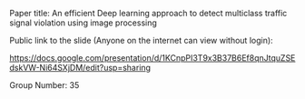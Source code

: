 
Paper title:
An efficient Deep learning approach to detect multiclass traffic signal violation using image processing



Public link to the slide (Anyone on the internet can view without login):

https://docs.google.com/presentation/d/1KCnpPI3T9x3B37B6Ef8qnJtquZSEdskVW-Ni64SXjDM/edit?usp=sharing



Group Number:
35
